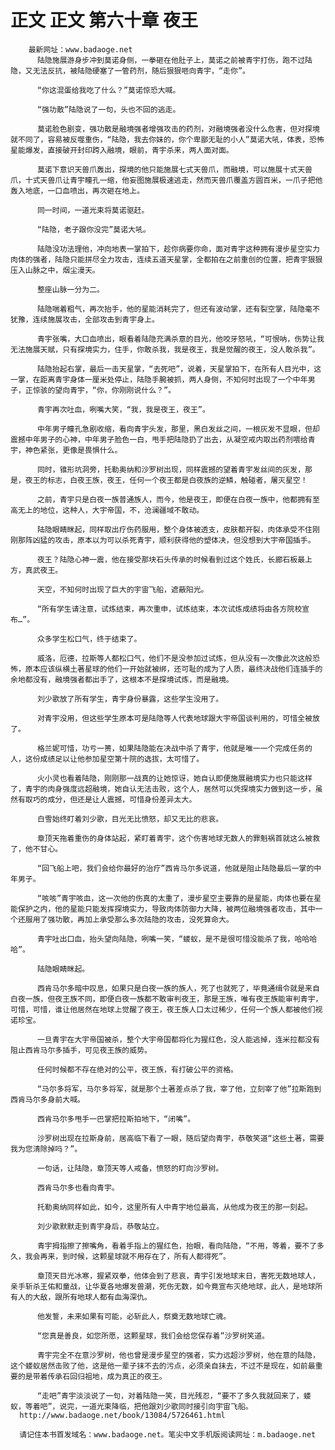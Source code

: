 # 正文 正文 第六十章 夜王
        最新网址：www.badaoge.net
          陆隐施展游身步冲到莫诺身侧，一拳砸在他肚子上，莫诺之前被青宇打伤，跑不过陆隐，又无法反抗，被陆隐硬塞了一管药剂，随后狠狠咂向青宇，“走你”。
      
          “你这混蛋给我吃了什么？”莫诺惊恐大喊。
      
          “强功散”陆隐说了一句，头也不回的逃走。
      
          莫诺脸色剧变，强功散是融境强者增强攻击的药剂，对融境强者没什么危害，但对探境就不同了，容易被反噬重伤，“陆隐，我去你妹的，你个卑鄙无耻的小人”莫诺大吼，体表，恐怖星能爆发，直接破开封印跨入融境，眼前，青宇杀来，两人面对面。
      
          莫诺下意识天兽爪轰出，探境的他只能施展七式天兽爪，而融境，可以施展十式天兽爪，十式天兽爪让青宇瞳孔一缩，他妄图施展极速逃走，然而天兽爪覆盖方圆百米，一爪子把他轰入地底，一口血喷出，再次砸在地上。
      
          同一时间，一道光束将莫诺驱赶。
      
          “陆隐，老子跟你没完”莫诺大吼。
      
          陆隐没功法理他，冲向地表一掌拍下，趁你病要你命，面对青宇这种拥有漫步星空实力肉体的强者，陆隐只能拼尽全力攻击，连续五道天星掌，全都拍在之前重创的位置，把青宇狠狠压入山脉之中，烟尘漫天。
      
          整座山脉一分为二。
      
          陆隐喘着粗气，再次抬手，他的星能消耗完了，但还有波动掌，还有裂空掌，陆隐毫不犹豫，连续施展攻击，全部攻击到青宇身上。
      
          青宇张嘴，大口血喷出，眼看着陆隐充满杀意的目光，他咬牙怒吼，“可恨呐，伤势让我无法施展天赋，只有探境实力，住手，你敢杀我，我是夜王，我是觉醒的夜王，没人敢杀我”。
      
          陆隐抬起右掌，最后一击天星掌，“去死吧”，说着，天星掌拍下，在所有人目光中，这一掌，在距离青宇身体一厘米处停止，陆隐手腕被抓，两人身侧，不知何时出现了一个中年男子，正惊骇的望向青宇，“你，你刚刚说什么？”。
      
          青宇再次吐血，咧嘴大笑，“我，我是夜王，夜王”。
      
          中年男子瞳孔急剧收缩，看向青宇头发，那里，黑白发丝之间，一根灰发不显眼，但却震撼中年男子的心神，中年男子脸色一白，甩手把陆隐扔了出去，从凝空戒内取出药剂喂给青宇，神色紧张，更像是畏惧什么。
      
          同时，锥形坑洞旁，托勒奥纳和沙罗树出现，同样震撼的望着青宇发丝间的灰发，那是，夜王的标志，白夜王族，夜王，任何一个夜王都是白夜族的逆鳞，触碰者，屠灭星空！
      
          之前，青宇只是白夜一族普通族人，而今，他是夜王，即便在白夜一族中，他都拥有至高无上的地位，这种人，大宇帝国，不，沧澜疆域不敢动。
      
          陆隐眼睛眯起，同样取出疗伤药服用，整个身体被透支，皮肤都开裂，肉体承受不住刚刚那阵凶猛的攻击，原本以为可以杀死青宇，顺利获得他的塑体决，但没想到大宇帝国插手。
      
          夜王？陆隐心神一震，他在接受那块石头传承的时候看到过这个姓氏，长廊石板最上方，真武夜王。
      
          天空，不知何时出现了巨大的宇宙飞船，遮蔽阳光。
      
          “所有学生请注意，试炼结束，再次重申，试炼结束，本次试炼成绩将由各方院校宣布…”。
      
          众多学生松口气，终于结束了。
      
          威洛，厄德，拉斯等人都松口气，他们不是没参加过试炼，但从没有一次像此次这般恐怖，原本应该纵横土著星球的他们一开始就被绑，还可耻的成为了人质，最终决战他们连插手的余地都没有，融境强者都出手了，这根本不是探境试炼，而是融境。
      
          刘少歌放了所有学生，青宇身份暴露，这些学生没用了。
      
          对青宇没用，但这些学生原本可是陆隐等人代表地球跟大宇帝国谈判用的，可惜全被放了。
      
          格兰妮可惜，功亏一篑，如果陆隐能在决战中杀了青宇，他就是唯一一个完成任务的人，这份成绩足以让他参加星空第十院的选拔，太可惜了。
      
          火小灵也看着陆隐，刚刚那一战真的让她惊讶，她自认即便施展融境实力也只能这样了，青宇的肉身强度远超融境，她自认无法击败，这个人，居然可以凭探境实力做到这一步，虽然有取巧的成分，但还是让人震撼，可惜身份差异太大。
      
          白雪始终盯着刘少歌，目光无比愤怒，却又无比的悲哀。
      
          章顶天拖着重伤的身体站起，紧盯着青宇，这个伤害地球无数人的罪魁祸首就这么被救了，他不甘心。
      
          “回飞船上吧，我们会给你最好的治疗”西肯马尔多说道，他就是阻止陆隐最后一掌的中年男子。
      
          “咳咳”青宇咳血，这一次他的伤真的太重了，漫步星空主要靠的是星能，肉体也要在星能保护之内，他的星能只能发挥探境实力，导致肉体防御力大降，被两位融境强者攻击，其中一个还服用了强功散，再加上承受那么多次陆隐的攻击，没死算命大。
      
          青宇吐出口血，抬头望向陆隐，咧嘴一笑，“蝼蚁，是不是很可惜没能杀了我，哈哈哈哈”。
      
          陆隐眼睛眯起。
      
          西肯马尔多暗中叹息，如果只是白夜一族的族人，死了也就死了，毕竟通缉令就是来自白夜一族，但夜王族不同，即便白夜一族都不敢审判夜王，那是王族，唯有夜王族能审判青宇，可惜，可惜，谁让他居然在地球上觉醒了夜王，夜王族人口太过稀少，任何一个族人都被他们视诺珍宝。
      
          一旦青宇在大宇帝国被杀，整个大宇帝国都将化为猩红色，没人能逃掉，连米拉都没有阻止西肯马尔多插手，可见夜王族的威势。
      
          任何时候都不存在绝对的公平，夜王族，有打破公平的资格。
      
          “马尔多将军，马尔多将军，就是那个土著差点杀了我，宰了他，立刻宰了他”拉斯跑到西肯马尔多身前大喊。
      
          西肯马尔多甩手一巴掌把拉斯拍地下，“闭嘴”。
      
          沙罗树出现在拉斯身前，居高临下看了一眼，随后望向青宇，恭敬笑道“这些土著，需要我为您清除掉吗？”。
      
          一句话，让陆隐，章顶天等人戒备，愤怒的盯向沙罗树。
      
          西肯马尔多也看向青宇。
      
          托勒奥纳同样如此，如今，这里所有人中青宇地位最高，从他成为夜王的那一刻起。
      
          刘少歌默默走到青宇身后，恭敬站立。
      
          青宇拇指擦了擦嘴角，看着手指上的猩红色，抬眼，看向陆隐，“不用，等着，要不了多久，我会再来，到时候，这颗星球就不用存在了，所有人都得死”。
      
          章顶天目光冰寒，握紧双拳，他体会到了悲哀，青宇引发地球末日，害死无数地球人，亲手斩杀王佑和童战，让华夏各地爆发兽潮，死伤无数，如今竟宣布灭绝地球，此人，是地球所有人的大敌，跟所有地球人都有血海深仇。
      
          他发誓，未来如果有可能，必斩此人，祭奠无数地球亡魂。
      
          “您真是善良，如您所愿，这颗星球，我们会给您保存着”沙罗树笑道。
      
          青宇完全不在意沙罗树，他也曾是漫步星空的强者，实力远超沙罗树，他在意的陆隐，这个蝼蚁居然击败了他，这是他一辈子抹不去的污点，必须亲自抹去，不过不是现在，如前最重要的是带着传承石回归祖地，成为真正的夜王。
      
          “走吧”青宇淡淡说了一句，对着陆隐一笑，目光残忍，“要不了多久我就回来了，蝼蚁，等着吧”，说完，一道光束降临，把他跟刘少歌同时接引向宇宙飞船。
      http://www.badaoge.net/book/13084/5726461.html
      
      请记住本书首发域名：www.badaoge.net。笔尖中文手机版阅读网址：m.badaoge.net